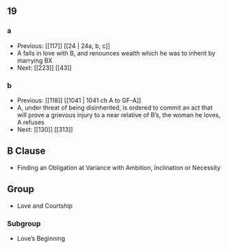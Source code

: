 ## 19
### a
- Previous: [[117]] [[24 | 24a, b, c]] 
- A falls in love with B, and renounces wealth which he was to inherit by marrying BX
- Next: [[223]] [[43]] 

### b
- Previous: [[118]] [[1041 | 1041 ch A to GF-A]] 
- A, under threat of being disinherited, is ordered to commit an act that will prove a grievous injury to a near relative of B’s, the woman he loves, A refuses
- Next: [[130]] [[313]] 

## B Clause
- Finding an Obligation at Variance with Ambition, Inclination or Necessity

## Group
- Love and Courtship

### Subgroup
- Love’s Beginning

